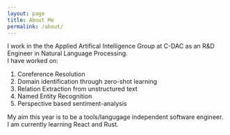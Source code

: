 ```yaml
---
layout: page
title: About Me
permalink: /about/
---
```

I work in the the Applied Artifical Intelligence Group at C-DAC as an R&D Engineer in Natural Language Processing. <br/>
I have worked on:
1. Coreference Resolution
2. Domain identification through zero-shot learning
3. Relation Extraction from unstructured text
4. Named Entity Recognition
5. Perspective based sentiment-analysis
   
My aim this year is to be a tools/langugage independent software engineer. 
I am currently learning React and Rust.